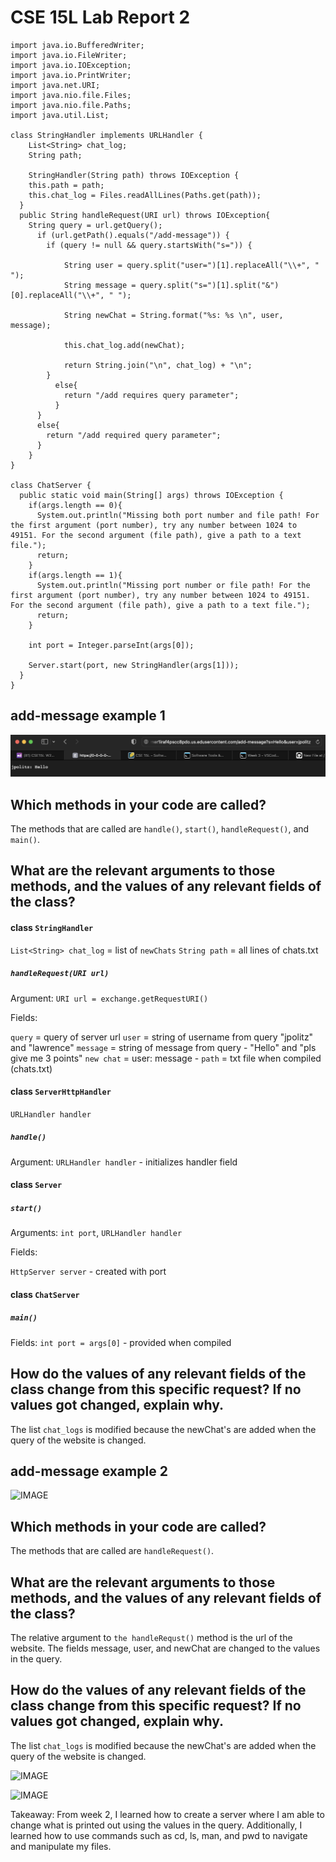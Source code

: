 # CSE 15L Lab Report 2

```
import java.io.BufferedWriter;
import java.io.FileWriter;
import java.io.IOException;
import java.io.PrintWriter;
import java.net.URI;
import java.nio.file.Files;
import java.nio.file.Paths;
import java.util.List;

class StringHandler implements URLHandler {
    List<String> chat_log;
    String path;

    StringHandler(String path) throws IOException {
    this.path = path;
    this.chat_log = Files.readAllLines(Paths.get(path));
  }
  public String handleRequest(URI url) throws IOException{
    String query = url.getQuery();
      if (url.getPath().equals("/add-message")) {
        if (query != null && query.startsWith("s=")) {

            String user = query.split("user=")[1].replaceAll("\\+", " ");
            String message = query.split("s=")[1].split("&")[0].replaceAll("\\+", " ");

            String newChat = String.format("%s: %s \n", user, message);

            this.chat_log.add(newChat);

            return String.join("\n", chat_log) + "\n";
        }
          else{
            return "/add requires query parameter";
          }
      }
      else{
        return "/add required query parameter";
      }
    }
}

class ChatServer {
  public static void main(String[] args) throws IOException {
    if(args.length == 0){
      System.out.println("Missing both port number and file path! For the first argument (port number), try any number between 1024 to 49151. For the second argument (file path), give a path to a text file.");
      return;
    }
    if(args.length == 1){
      System.out.println("Missing port number or file path! For the first argument (port number), try any number between 1024 to 49151. For the second argument (file path), give a path to a text file.");
      return;
    }

    int port = Integer.parseInt(args[0]);

    Server.start(port, new StringHandler(args[1]));
  }
}
```
## add-message example 1
![IMAGE](ex1.png)

## Which methods in your code are called?
The methods that are called are ```handle()```,  ```start()```, ```handleRequest()```, and ```main()```.

## What are the relevant arguments to those methods, and the values of any relevant fields of the class?

#### class ```StringHandler```

```List<String> chat_log``` = list of ```newChats```
```String path``` = all lines of chats.txt

##### ```handleRequest(URI url)```

Argument: ```URI url = exchange.getRequestURI()```

Fields: 

```query``` = query of server url 
```user``` = string of username from query "jpolitz" and "lawrence"
```message``` = string of message from query - "Hello" and "pls give me 3 points"
```new chat``` = user: message - 
```path``` = txt file when compiled (chats.txt)

#### class ```ServerHttpHandler```

```URLHandler handler```
    
##### ```handle()```

Argument: ```URLHandler handler``` - initializes handler field

#### class ```Server```
##### ```start()```

Arguments: ```int port```, ```URLHandler handler```

Fields: 

```HttpServer server``` - created with port

#### class ```ChatServer```
##### ```main()```

Fields: 
```int port = args[0]``` - provided when compiled

## How do the values of any relevant fields of the class change from this specific request? If no values got changed, explain why.

The list ```chat_logs``` is modified because the newChat's are added when the query of the website is changed.

## add-message example 2
![IMAGE](ex2.png)

## Which methods in your code are called?
The methods that are called are ```handleRequest()```.

## What are the relevant arguments to those methods, and the values of any relevant fields of the class?
The relative argument to ```the handleRequst()``` method is the url of the website. The fields message, user, and newChat are changed to the values in the query.

## How do the values of any relevant fields of the class change from this specific request? If no values got changed, explain why.

The list ```chat_logs``` is modified because the newChat's are added when the query of the website is changed.

![IMAGE](login.png)

![IMAGE](abspaths.png)

Takeaway:
From week 2, I learned how to create a server where I am able to change what is printed out using the values in the query. Additionally, I learned how to use commands such as cd, ls, man, and pwd to navigate and manipulate my files.
